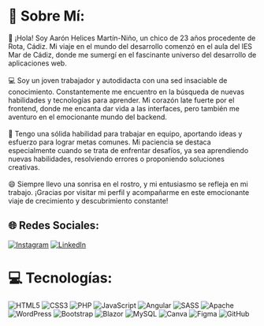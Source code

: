 # 💫 Sobre Mí:
👋 ¡Hola! Soy Aarón Helices Martín-Niño, un chico de 23 años procedente de Rota, Cádiz. Mi viaje en el mundo del desarrollo comenzó en el aula del IES Mar de Cádiz, donde me sumergí en el fascinante universo del desarrollo de aplicaciones web.<br><br>💻 Soy un joven trabajador y autodidacta con una sed insaciable de conocimiento. Constantemente me encuentro en la búsqueda de nuevas habilidades y tecnologías para aprender. Mi corazón late fuerte por el frontend, donde me encanta dar vida a las interfaces, pero también me aventuro en el emocionante mundo del backend.<br><br>🤝 Tengo una sólida habilidad para trabajar en equipo, aportando ideas y esfuerzo para lograr metas comunes. Mi paciencia se destaca especialmente cuando se trata de enfrentar desafíos, ya sea aprendiendo nuevas habilidades, resolviendo errores o proponiendo soluciones creativas.<br><br>😄 Siempre llevo una sonrisa en el rostro, y mi entusiasmo se refleja en mi trabajo. ¡Gracias por visitar mi perfil y acompañarme en este emocionante viaje de crecimiento y descubrimiento constante!


## 🌐 Redes Sociales:
[![Instagram](https://img.shields.io/badge/Instagram-%23E4405F.svg?logo=Instagram&logoColor=white)](https://instagram.com/aaronhelicess) [![LinkedIn](https://img.shields.io/badge/LinkedIn-%230077B5.svg?logo=linkedin&logoColor=white)](https://linkedin.com/in/aarón-helices-martín-niño-a2a811208) 

# 💻 Tecnologías:
![HTML5](https://img.shields.io/badge/html5-%23E34F26.svg?style=for-the-badge&logo=html5&logoColor=white) ![CSS3](https://img.shields.io/badge/css3-%231572B6.svg?style=for-the-badge&logo=css3&logoColor=white) ![PHP](https://img.shields.io/badge/php-%23777BB4.svg?style=for-the-badge&logo=php&logoColor=white) ![JavaScript](https://img.shields.io/badge/javascript-%23323330.svg?style=for-the-badge&logo=javascript&logoColor=%23F7DF1E) ![Angular](https://img.shields.io/badge/angular-%23DD0031.svg?style=for-the-badge&logo=angular&logoColor=white) ![SASS](https://img.shields.io/badge/SASS-hotpink.svg?style=for-the-badge&logo=SASS&logoColor=white) ![Apache](https://img.shields.io/badge/apache-%23D42029.svg?style=for-the-badge&logo=apache&logoColor=white) ![WordPress](https://img.shields.io/badge/WordPress-%23117AC9.svg?style=for-the-badge&logo=WordPress&logoColor=white) ![Bootstrap](https://img.shields.io/badge/bootstrap-%238511FA.svg?style=for-the-badge&logo=bootstrap&logoColor=white) ![Blazor](https://img.shields.io/badge/blazor-%235C2D91.svg?style=for-the-badge&logo=blazor&logoColor=white) ![MySQL](https://img.shields.io/badge/mysql-%2300000f.svg?style=for-the-badge&logo=mysql&logoColor=white) ![Canva](https://img.shields.io/badge/Canva-%2300C4CC.svg?style=for-the-badge&logo=Canva&logoColor=white) ![Figma](https://img.shields.io/badge/figma-%23F24E1E.svg?style=for-the-badge&logo=figma&logoColor=white) ![GitHub](https://img.shields.io/badge/github-%232C2D91.svg?style=for-the-badge&logo=github&logoColor=white)

